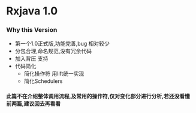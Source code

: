 # Rxjava 1.0

### Why this Version

- 第一个1.0正式版,功能完善,bug 相对较少
- 分包合理,命名规范,没有冗余代码
- 加入背压   支持
- 代码简化
  - 简化操作符 用lift统一实现
  - 简化Schedulers

#### 此篇不在介绍整体调用流程,及常用的操作符,仅对变化部分进行分析,若还没看懂前两篇,建议回去再看看